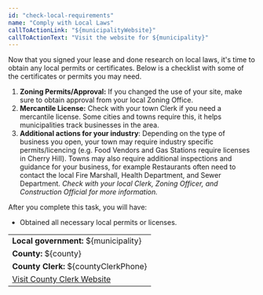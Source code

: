 ```yaml
---
id: "check-local-requirements"
name: "Comply with Local Laws"
callToActionLink: "${municipalityWebsite}"
callToActionText: "Visit the website for ${municipality}"
---
```


Now that you signed your lease and done research on local laws, it's time to obtain any local permits or certificates. Below is a checklist with some of the certificates or permits you may need.

1. **Zoning Permits/Approval:** If you changed the use of your site, make sure to obtain approval from your local Zoning Office.
2. **Mercantile License:** Check with your town Clerk if you need a mercantile license. Some cities and towns require this, it helps municipalities track businesses in the area.
3. **Additional actions for your industry**: Depending on the type of business you open, your town may require industry specific permits/licencing (e.g. Food Vendors and Gas Stations require licenses in Cherry Hill). Towns may also require additional inspections and guidance for your business, for example Restaurants often need to contact the local Fire Marshall, Health Department, and Sewer Department. *Check with your local Clerk, Zoning Officer, and Construction Official for more information.*

After you complete this task, you will have:
- Obtained all necessary local permits or licenses.

||
|---|
| **Local government:** ${municipality} |
| **County:** ${county} |
| **County Clerk:** ${countyClerkPhone} |
| [Visit County Clerk Website](${countyClerkWebsite}) |
